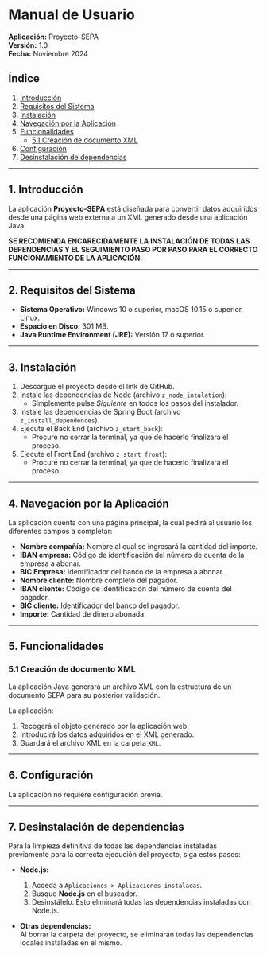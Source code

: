 # Manual de Usuario  
**Aplicación:** Proyecto-SEPA  
**Versión:** 1.0  
**Fecha:** Noviembre 2024  

## Índice  
1. [Introducción](#1-introducción)  
2. [Requisitos del Sistema](#2-requisitos-del-sistema)  
3. [Instalación](#3-instalación)  
4. [Navegación por la Aplicación](#4-navegación-por-la-aplicación)  
5. [Funcionalidades](#5-funcionalidades)  
   - [5.1 Creación de documento XML](#51-creación-de-documento-xml)  
6. [Configuración](#6-configuración)  
7. [Desinstalación de dependencias](#7-desinstalación-de-dependencias)  

---

## 1. Introducción  
La aplicación **Proyecto-SEPA** está diseñada para convertir datos adquiridos desde una página web externa a un XML generado desde una aplicación Java.  

**SE RECOMIENDA ENCARECIDAMENTE LA INSTALACIÓN DE TODAS LAS DEPENDENCIAS Y EL SEGUIMIENTO PASO POR PASO PARA EL CORRECTO FUNCIONAMIENTO DE LA APLICACIÓN.**

---

## 2. Requisitos del Sistema  
- **Sistema Operativo:** Windows 10 o superior, macOS 10.15 o superior, Linux.  
- **Espacio en Disco:** 301 MB.  
- **Java Runtime Environment (JRE):** Versión 17 o superior.  

---

## 3. Instalación  
1. Descargue el proyecto desde el link de GitHub.  
2. Instale las dependencias de Node (archivo `z_node_intalation`):  
   - Simplemente pulse *Siguiente* en todos los pasos del instalador.  
3. Instale las dependencias de Spring Boot (archivo `z_install_dependences`).  
4. Ejecute el Back End (archivo `z_start_back`):  
   - Procure no cerrar la terminal, ya que de hacerlo finalizará el proceso.  
5. Ejecute el Front End (archivo `z_start_front`):  
   - Procure no cerrar la terminal, ya que de hacerlo finalizará el proceso.  

---

## 4. Navegación por la Aplicación  
La aplicación cuenta con una página principal, la cual pedirá al usuario los diferentes campos a completar:  

- **Nombre compañía:** Nombre al cual se ingresará la cantidad del importe.  
- **IBAN empresa:** Código de identificación del número de cuenta de la empresa a abonar.  
- **BIC Empresa:** Identificador del banco de la empresa a abonar.  
- **Nombre cliente:** Nombre completo del pagador.  
- **IBAN cliente:** Código de identificación del número de cuenta del pagador.  
- **BIC cliente:** Identificador del banco del pagador.  
- **Importe:** Cantidad de dinero abonada.  

---

## 5. Funcionalidades  

### 5.1 Creación de documento XML  
La aplicación Java generará un archivo XML con la estructura de un documento SEPA para su posterior validación.  

La aplicación:  
1. Recogerá el objeto generado por la aplicación web.  
2. Introducirá los datos adquiridos en el XML generado.  
3. Guardará el archivo XML en la carpeta `XML`.  

---

## 6. Configuración  
La aplicación no requiere configuración previa.  

---

## 7. Desinstalación de dependencias  
Para la limpieza definitiva de todas las dependencias instaladas previamente para la correcta ejecución del proyecto, siga estos pasos:  

- **Node.js:**  
  1. Acceda a `Aplicaciones > Aplicaciones instaladas`.  
  2. Busque **Node.js** en el buscador.  
  3. Desinstálelo. Esto eliminará todas las dependencias instaladas con Node.js.  

- **Otras dependencias:**  
  Al borrar la carpeta del proyecto, se eliminarán todas las dependencias locales instaladas en el mismo.  

